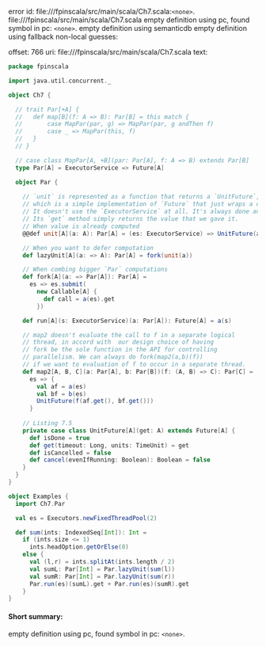 error id: file://<WORKSPACE>/fpinscala/src/main/scala/Ch7.scala:`<none>`.
file://<WORKSPACE>/fpinscala/src/main/scala/Ch7.scala
empty definition using pc, found symbol in pc: `<none>`.
empty definition using semanticdb
empty definition using fallback
non-local guesses:

offset: 766
uri: file://<WORKSPACE>/fpinscala/src/main/scala/Ch7.scala
text:
```scala
package fpinscala

import java.util.concurrent._

object Ch7 {

  // trait Par[+A] {
  //   def map[B](f: A => B): Par[B] = this match {
  //       case MapPar(par, g) => MapPar(par, g andThen f)
  //       case _ => MapPar(this, f)
  //   }
  // }

  // case class MapPar[A, +B](par: Par[A], f: A => B) extends Par[B]
  type Par[A] = ExecutorService => Future[A]

  object Par {
    
    // `unit` is represented as a function that returns a `UnitFuture`, which is a simple `
    // which is a simple implementation of `Future` that just wraps a constant value. 
    // It doesn't use the `ExecutorService` at all. It's always done and can't be cancelled. 
    // Its `get` method simply returns the value that we gave it.
    // When value is already computed
    @@def unit[A](a: A): Par[A] = (es: ExecutorService) => UnitFuture(a) 

    // When you want to defer computation
    def lazyUnit[A](a: => A): Par[A] = fork(unit(a))

    // When combing bigger `Par` computations
    def fork[A](a: => Par[A]): Par[A] =
      es => es.submit(
        new Callable[A] {
          def call = a(es).get
        })

    def run[A](s: ExecutorService)(a: Par[A]): Future[A] = a(s)

    // map2 doesn't evaluate the call to f in a separate logical
    // thread, in accord with  our design choice of having
    // fork be the sole function in the API for controlling
    // parallelism. We can always do fork(map2(a,b)(f))
    // if we want to evaluation of f to occur in a separate thread.
    def map2[A, B, C](a: Par[A], b: Par[B])(f: (A, B) => C): Par[C] = 
      es => {
        val af = a(es)
        val bf = b(es)
        UnitFuture(f(af.get(), bf.get()))
      }
        
    // Listing 7.5
    private case class UnitFuture[A](get: A) extends Future[A] {
      def isDone = true
      def get(timeout: Long, units: TimeUnit) = get
      def isCancelled = false
      def cancel(evenIfRunning: Boolean): Boolean = false
    }
  }
}

object Examples {
  import Ch7.Par

  val es = Executors.newFixedThreadPool(2)

  def sum(ints: IndexedSeq[Int]): Int = 
    if (ints.size <= 1)
      ints.headOption.getOrElse(0)
    else {
      val (l,r) = ints.splitAt(ints.length / 2)
      val sumL: Par[Int] = Par.lazyUnit(sum(l))
      val sumR: Par[Int] = Par.lazyUnit(sum(r))
      Par.run(es)(sumL).get + Par.run(es)(sumR).get
    }
}
```


#### Short summary: 

empty definition using pc, found symbol in pc: `<none>`.